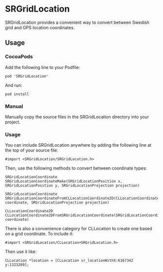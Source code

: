 # SRGridLocation

SRGridLocation provides a convenient way to convert between Swedish grid and GPS location coordinates.

## Usage

### CocoaPods

Add the following line to your Podfile:

	pod 'SRGridLocation'

And run:

	pod install

### Manual

Manually copy the source files in the SRGridLocation directory into your project.

### Usage

You can include SRGridLocation anywhere by adding the following line at the top of your source file:

	#import <SRGridLocation/SRGridLocation.h>

Then, use the following methods to convert between coordinate types:

	SRGridLocationCoordinate SRGridLocationCoordinateMake(SRGridLocationPosition x, SRGridLocationPosition y, SRGridLocationProjection projection)

	SRGridLocationCoordinate SRGridLocationCoordinateFromCLLocationCoordinate2D(CLLocationCoordinate2D coordinate, SRGridLocationProjection projection)

	CLLocationCoordinate2D CLLocationCoordinate2DFromSRGridLocationCoordinate(SRGridLocationCoordinate coordinate)

There is also a convenience category for CLLocation to create one based on a grid coordinate. To include it:

	#import <SRGridLocation/CLLocation+SRGridLocation.h>

Then use it like:

	CLLocation *location = [CLLocation sr_locationWithX:6167342 y:1323289];